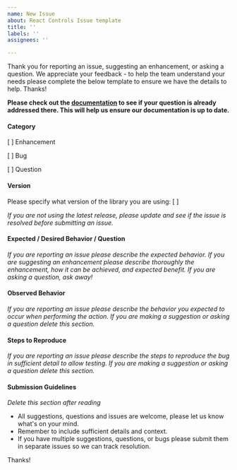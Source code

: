 ```yaml
---
name: New Issue
about: React Controls Issue template
title: ''
labels: ''
assignees: ''

---
```


Thank you for reporting an issue, suggesting an enhancement, or asking a question. We appreciate your feedback - to help the team understand your
needs please complete the below template to ensure we have the details to help. Thanks!

**Please check out the [documentation](https://pnp.github.io/sp-dev-fx-controls-react/) to see if your question is already addressed there. This will help us ensure our documentation is up to date.**

#### Category
[ ] Enhancement

[ ] Bug

[ ] Question

#### Version

Please specify what version of the library you are using: [         ]

_If you are not using the latest release, please update and see if the issue is resolved before submitting an issue._

#### Expected / Desired Behavior / Question
_If you are reporting an issue please describe the expected behavior. If you are suggesting an enhancement please
describe thoroughly the enhancement, how it can be achieved, and expected benefit. If you are asking a question, ask away!_

#### Observed Behavior
_If you are reporting an issue please describe the behavior you expected to occur when performing the action. If you are making a
suggestion or asking a question delete this section._

#### Steps to Reproduce
_If you are reporting an issue please describe the steps to reproduce the bug in sufficient detail to allow testing. If you are making
a suggestion or asking a question delete this section._

#### Submission Guidelines
_Delete this section after reading_
- All suggestions, questions and issues are welcome, please let us know what's on your mind.
- Remember to include sufficient details and context.
- If you have multiple suggestions, questions, or bugs please submit them in separate issues so we can track resolution.

Thanks!
